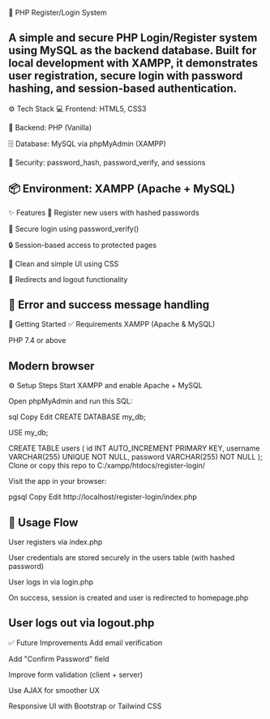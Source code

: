 🔐 PHP Register/Login System



A simple and secure PHP Login/Register system using MySQL as the backend database. Built for local development with XAMPP, it demonstrates user registration, secure login with password hashing, and session-based authentication.
---
⚙️ Tech Stack
💻 Frontend: HTML5, CSS3

🧠 Backend: PHP (Vanilla)

🗄️ Database: MySQL via phpMyAdmin (XAMPP)

🔐 Security: password_hash, password_verify, and sessions

📦 Environment: XAMPP (Apache + MySQL)
---
✨ Features
🔑 Register new users with hashed passwords

🔐 Secure login using password_verify()

🔒 Session-based access to protected pages

🧹 Clean and simple UI using CSS

📁 Redirects and logout functionality

📎 Error and success message handling
---
🧰 Getting Started
✅ Requirements
XAMPP (Apache & MySQL)

PHP 7.4 or above

Modern browser
---
⚙️ Setup Steps
Start XAMPP and enable Apache + MySQL

Open phpMyAdmin and run this SQL:

sql
Copy
Edit
CREATE DATABASE my_db;

USE my_db;

CREATE TABLE users (
  id INT AUTO_INCREMENT PRIMARY KEY,
  username VARCHAR(255) UNIQUE NOT NULL,
  password VARCHAR(255) NOT NULL
);
Clone or copy this repo to C:/xampp/htdocs/register-login/

Visit the app in your browser:

pgsql
Copy
Edit
http://localhost/register-login/index.php

🧠 Usage Flow
---
User registers via index.php

User credentials are stored securely in the users table (with hashed password)

User logs in via login.php

On success, session is created and user is redirected to homepage.php

User logs out via logout.php
---
✅ Future Improvements
Add email verification

Add "Confirm Password" field

Improve form validation (client + server)

Use AJAX for smoother UX

Responsive UI with Bootstrap or Tailwind CSS
